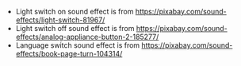 - Light switch on sound effect is from https://pixabay.com/sound-effects/light-switch-81967/
- Light switch off sound effect is from https://pixabay.com/sound-effects/analog-appliance-button-2-185277/
- Language switch sound effect is from https://pixabay.com/sound-effects/book-page-turn-104314/
